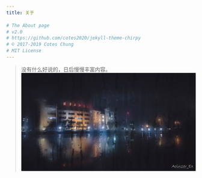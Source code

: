 ```yaml
---
title: 关于

# The About page
# v2.0
# https://github.com/cotes2020/jekyll-theme-chirpy
# © 2017-2019 Cotes Chung
# MIT License
---
```


> 没有什么好说的，日后慢慢丰富内容。
![](\assets\img\sample\rain.jpg)
